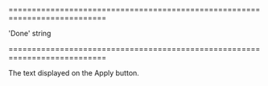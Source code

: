<!--**
/*-------------------------------------------
    Auto-generated file. Do not modify.
-------------------------------------------

**-->
===========================================================================
<!--default-->'Done'<!--/default-->
<!--type-->string<!--/type-->
===========================================================================

<!--shortDescription-->
The text displayed on the Apply button.
<!--/shortDescription-->

<!--fullDescription-->

<!--/fullDescription-->